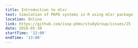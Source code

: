 ```yaml
---
title: Introduction to mlxr
text: Simulation of PKPD systems in R using mlxr package
location: Online
link: https://github.com/isop-phmx/studyGroup/issues/25
date: 2016-05-30
startTime: '12:00'
endTime: '13:00'
---
```

